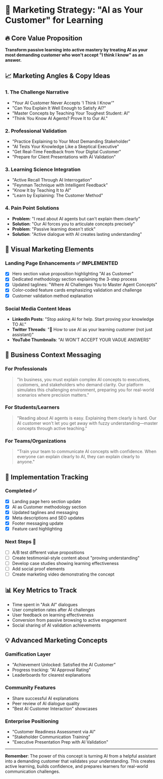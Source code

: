 # 🎯 Marketing Strategy: "AI as Your Customer" for Learning

## 🔥 Core Value Proposition

**Transform passive learning into active mastery by treating AI as your most demanding customer who won't accept "I think I know" as an answer.**

## 📈 Marketing Angles & Copy Ideas

### 1. **The Challenge Narrative**
- "Your AI Customer Never Accepts 'I Think I Know'"
- "Can You Explain It Well Enough to Satisfy AI?"
- "Master Concepts by Teaching Your Toughest Student: AI"
- "Think You Know AI Agents? Prove It to Our AI."

### 2. **Professional Validation**
- "Practice Explaining to Your Most Demanding Stakeholder"
- "AI Tests Your Knowledge Like a Skeptical Executive"
- "Get Real-Time Feedback from Your Digital Customer"
- "Prepare for Client Presentations with AI Validation"

### 3. **Learning Science Integration**
- "Active Recall Through AI Interrogation"
- "Feynman Technique with Intelligent Feedback"
- "Know It by Teaching It to AI"
- "Learn by Explaining: The Customer Method"

### 4. **Pain Point Solutions**
- **Problem**: "I read about AI agents but can't explain them clearly"
- **Solution**: "Our AI forces you to articulate concepts precisely"
- **Problem**: "Passive learning doesn't stick"
- **Solution**: "Active dialogue with AI creates lasting understanding"

## 🎨 Visual Marketing Elements

### Landing Page Enhancements ✅ IMPLEMENTED
- [x] Hero section value proposition highlighting "AI as Customer"
- [x] Dedicated methodology section explaining the 3-step process
- [x] Updated taglines: "Where AI Challenges You to Master Agent Concepts"
- [x] Color-coded feature cards emphasizing validation and challenge
- [x] Customer validation method explanation

### Social Media Content Ideas
- **LinkedIn Posts**: "Stop asking AI for help. Start proving your knowledge TO AI."
- **Twitter Threads**: "🧵 How to use AI as your learning customer (not just assistant)"
- **YouTube Thumbnails**: "AI WON'T ACCEPT YOUR VAGUE ANSWERS"

## 💼 Business Context Messaging

### For Professionals
> "In business, you must explain complex AI concepts to executives, customers, and stakeholders who demand clarity. Our platform simulates this challenging environment, preparing you for real-world scenarios where precision matters."

### For Students/Learners
> "Reading about AI agents is easy. Explaining them clearly is hard. Our AI customer won't let you get away with fuzzy understanding—master concepts through active teaching."

### For Teams/Organizations
> "Train your team to communicate AI concepts with confidence. When everyone can explain clearly to AI, they can explain clearly to anyone."

## 🔧 Implementation Tracking

### Completed ✅
- [x] Landing page hero section update
- [x] AI as Customer methodology section
- [x] Updated taglines and messaging
- [x] Meta descriptions and SEO updates
- [x] Footer messaging update
- [x] Feature card highlighting

### Next Steps 🚀
- [ ] A/B test different value propositions
- [ ] Create testimonial-style content about "proving understanding"
- [ ] Develop case studies showing learning effectiveness
- [ ] Add social proof elements
- [ ] Create marketing video demonstrating the concept

## 📊 Key Metrics to Track
- Time spent in "Ask AI" dialogues
- User completion rates after AI challenges
- User feedback on learning effectiveness
- Conversion from passive browsing to active engagement
- Social sharing of AI validation achievements

## 💡 Advanced Marketing Concepts

### Gamification Layer
- "Achievement Unlocked: Satisfied the AI Customer"
- Progress tracking: "AI Approval Rating"
- Leaderboards for clearest explanations

### Community Features
- Share successful AI explanations
- Peer review of AI dialogue quality
- "Best AI Customer Interaction" showcases

### Enterprise Positioning
- "Customer Readiness Assessment via AI"
- "Stakeholder Communication Training"
- "Executive Presentation Prep with AI Validation"

---

**Remember**: The power of this concept is turning AI from a helpful assistant into a demanding customer that validates your understanding. This creates active learning, builds confidence, and prepares learners for real-world communication challenges.
